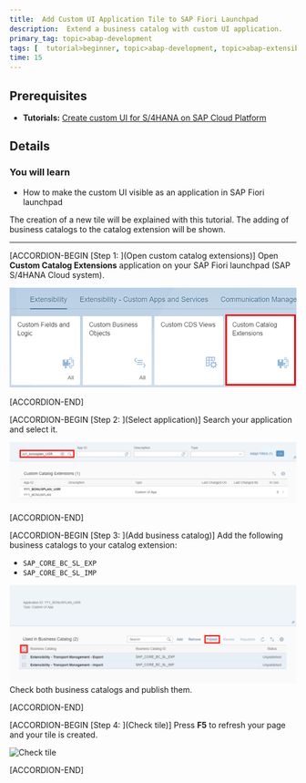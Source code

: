```yaml
---
title:  Add Custom UI Application Tile to SAP Fiori Launchpad
description:  Extend a business catalog with custom UI application.
primary_tag: topic>abap-development
tags: [  tutorial>beginner, topic>abap-development, topic>abap-extensibility ]
time: 15
---
```


## Prerequisites  
- **Tutorials:** [Create custom UI for S/4HANA on SAP Cloud Platform](abap-custom-ui-tile)

## Details
### You will learn
- How to make the custom UI visible as an application in SAP Fiori launchpad

The creation of a new tile will be explained with this tutorial. The adding of business catalogs to the catalog extension will be shown.


---

[ACCORDION-BEGIN [Step 1: ](Open custom catalog extensions)]
Open **Custom Catalog Extensions** application on your SAP Fiori launchpad (SAP S/4HANA Cloud system).

![Open custom catalog extensions](catalog.png)

[ACCORDION-END]

[ACCORDION-BEGIN [Step 2: ](Select application)]
Search your application and select it.

![Select application](select.png)

[ACCORDION-END]

[ACCORDION-BEGIN [Step 3: ](Add business catalog)]
Add the following business catalogs to your catalog extension:

  - `SAP_CORE_BC_SL_EXP`
  - `SAP_CORE_BC_SL_IMP`

![Add business catalog](add2.png)
Check both business catalogs and publish them.

[ACCORDION-END]

[ACCORDION-BEGIN [Step 4: ](Check tile)]
Press **F5** to refresh your page and your tile is created.

![Check tile](tile.png)

[ACCORDION-END]
